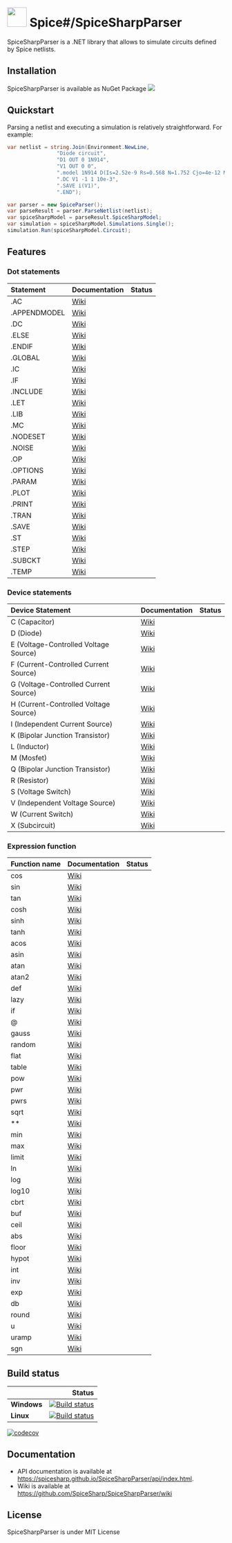 # <img src="https://spicesharp.github.io/SpiceSharp/api/images/logo_full.svg" width="45px" /> Spice#/SpiceSharpParser
SpiceSharpParser is a .NET library that allows to simulate circuits defined by Spice netlists.

## Installation

SpiceSharpParser is available as NuGet Package 
[<img src="https://img.shields.io/nuget/vpre/SpiceSharp-Parser.svg">]( https://www.nuget.org/packages/SpiceSharp-Parser)

## Quickstart

Parsing a netlist and executing a simulation is relatively straightforward. For example:

```csharp
var netlist = string.Join(Environment.NewLine,
                "Diode circuit",
                "D1 OUT 0 1N914",
                "V1 OUT 0 0",
                ".model 1N914 D(Is=2.52e-9 Rs=0.568 N=1.752 Cjo=4e-12 M=0.4 tt=20e-9)",
                ".DC V1 -1 1 10e-3",
                ".SAVE i(V1)",
                ".END");

var parser = new SpiceParser();
var parseResult = parser.ParseNetlist(netlist);
var spiceSharpModel = parseResult.SpiceSharpModel;
var simulation = spiceSharpModel.Simulations.Single();
simulation.Run(spiceSharpModel.Circuit);            
```
## Features
### Dot statements
|  Statement  |  Documentation | Status  |
|:------------|--------------- |--------:|
|.AC          |[Wiki](https://github.com/SpiceSharp/SpiceSharpParser/wiki/.AC)||
|.APPENDMODEL |[Wiki](https://github.com/SpiceSharp/SpiceSharpParser/wiki/.APPENDMODEL)||
|.DC          |[Wiki](https://github.com/SpiceSharp/SpiceSharpParser/wiki/.DC)||
|.ELSE        |[Wiki](https://github.com/SpiceSharp/SpiceSharpParser/wiki/.ELSE)||
|.ENDIF       |[Wiki](https://github.com/SpiceSharp/SpiceSharpParser/wiki/.ENDIF)||
|.GLOBAL      |[Wiki](https://github.com/SpiceSharp/SpiceSharpParser/wiki/.GLOBAL)||           
|.IC          |[Wiki](https://github.com/SpiceSharp/SpiceSharpParser/wiki/.IC)||
|.IF          |[Wiki](https://github.com/SpiceSharp/SpiceSharpParser/wiki/.IF)||
|.INCLUDE     |[Wiki](https://github.com/SpiceSharp/SpiceSharpParser/wiki/.INCLUDE)||
|.LET         |[Wiki](https://github.com/SpiceSharp/SpiceSharpParser/wiki/.LET)||
|.LIB         |[Wiki](https://github.com/SpiceSharp/SpiceSharpParser/wiki/.LIB)||
|.MC          |[Wiki](https://github.com/SpiceSharp/SpiceSharpParser/wiki/.MC)||
|.NODESET     |[Wiki](https://github.com/SpiceSharp/SpiceSharpParser/wiki/.NODESET)||
|.NOISE       |[Wiki](https://github.com/SpiceSharp/SpiceSharpParser/wiki/.NOISE)||
|.OP          |[Wiki](https://github.com/SpiceSharp/SpiceSharpParser/wiki/.OP)||
|.OPTIONS     |[Wiki](https://github.com/SpiceSharp/SpiceSharpParser/wiki/.OPTIONS)||
|.PARAM       |[Wiki](https://github.com/SpiceSharp/SpiceSharpParser/wiki/.PARAM)||
|.PLOT        |[Wiki](https://github.com/SpiceSharp/SpiceSharpParser/wiki/.PLOT)||
|.PRINT       |[Wiki](https://github.com/SpiceSharp/SpiceSharpParser/wiki/.PRINT)||
|.TRAN        |[Wiki](https://github.com/SpiceSharp/SpiceSharpParser/wiki/.TRAN)||
|.SAVE        |[Wiki](https://github.com/SpiceSharp/SpiceSharpParser/wiki/.SAVE)||
|.ST          |[Wiki](https://github.com/SpiceSharp/SpiceSharpParser/wiki/.ST)||
|.STEP        |[Wiki](https://github.com/SpiceSharp/SpiceSharpParser/wiki/.STEP)||
|.SUBCKT      |[Wiki](https://github.com/SpiceSharp/SpiceSharpParser/wiki/.SUBCKT)||
|.TEMP        |[Wiki](https://github.com/SpiceSharp/SpiceSharpParser/wiki/.TEMP)||

### Device statements
| Device Statement  |  Documentation | Status  |
|:------------|-------|----------------:|
|C (Capacitor)|[Wiki](https://github.com/SpiceSharp/SpiceSharpParser/wiki/C)||
|D (Diode)|[Wiki](https://github.com/SpiceSharp/SpiceSharpParser/wiki/D)||
|E (Voltage-Controlled Voltage Source)|[Wiki](https://github.com/SpiceSharp/SpiceSharpParser/wiki/E)||
|F (Current-Controlled Current Source)|[Wiki](https://github.com/SpiceSharp/SpiceSharpParser/wiki/F)||
|G (Voltage-Controlled Current Source)|[Wiki](https://github.com/SpiceSharp/SpiceSharpParser/wiki/G)||
|H (Current-Controlled Voltage Source)|[Wiki](https://github.com/SpiceSharp/SpiceSharpParser/wiki/H)||
|I (Independent Current Source)|[Wiki](https://github.com/SpiceSharp/SpiceSharpParser/wiki/I)||
|K (Bipolar Junction Transistor)|[Wiki](https://github.com/SpiceSharp/SpiceSharpParser/wiki/K)||
|L (Inductor)|[Wiki](https://github.com/SpiceSharp/SpiceSharpParser/wiki/L)||
|M (Mosfet)|[Wiki](https://github.com/SpiceSharp/SpiceSharpParser/wiki/M)||
|Q (Bipolar Junction Transistor)|[Wiki](https://github.com/SpiceSharp/SpiceSharpParser/wiki/Q)||
|R (Resistor)|[Wiki](https://github.com/SpiceSharp/SpiceSharpParser/wiki/R)||
|S (Voltage Switch)|[Wiki](https://github.com/SpiceSharp/SpiceSharpParser/wiki/S)||
|V (Independent Voltage Source)|[Wiki](https://github.com/SpiceSharp/SpiceSharpParser/wiki/V)||
|W (Current Switch)|[Wiki](https://github.com/SpiceSharp/SpiceSharpParser/wiki/W)||
|X (Subcircuit)|[Wiki](https://github.com/SpiceSharp/SpiceSharpParser/wiki/X)||

### Expression function
|  Function name  |  Documentation | Status  |
|:------------|--------------- |--------:|
|cos      |[Wiki](https://github.com/SpiceSharp/SpiceSharpParser/wiki/cos)||           
|sin         |[Wiki](https://github.com/SpiceSharp/SpiceSharpParser/wiki/sin)||
|tan     |[Wiki](https://github.com/SpiceSharp/SpiceSharpParser/wiki/tan)||
|cosh       |[Wiki](https://github.com/SpiceSharp/SpiceSharpParser/wiki/cosh)||
|sinh     |[Wiki](https://github.com/SpiceSharp/SpiceSharpParser/wiki/sinh)||
|tanh        |[Wiki](https://github.com/SpiceSharp/SpiceSharpParser/wiki/tanh)||
|acos        |[Wiki](https://github.com/SpiceSharp/SpiceSharpParser/wiki/acos)||
|asin         |[Wiki](https://github.com/SpiceSharp/SpiceSharpParser/wiki/asin)||
|atan        |[Wiki](https://github.com/SpiceSharp/SpiceSharpParser/wiki/atan)||
|atan2          |[Wiki](https://github.com/SpiceSharp/SpiceSharpParser/wiki/atan2)||
|def          |[Wiki](https://github.com/SpiceSharp/SpiceSharpParser/wiki/def)||
|lazy       |[Wiki](https://github.com/SpiceSharp/SpiceSharpParser/wiki/lazy)||
|if          |[Wiki](https://github.com/SpiceSharp/SpiceSharpParser/wiki/if)||
|@      |[Wiki](https://github.com/SpiceSharp/SpiceSharpParser/wiki/@)||
|gauss     |[Wiki](https://github.com/SpiceSharp/SpiceSharpParser/wiki/gauss)||
|random |[Wiki](https://github.com/SpiceSharp/SpiceSharpParser/wiki/random)||
|flat        |[Wiki](https://github.com/SpiceSharp/SpiceSharpParser/wiki/flat)||
|table         |[Wiki](https://github.com/SpiceSharp/SpiceSharpParser/wiki/table)||
|pow          |[Wiki](https://github.com/SpiceSharp/SpiceSharpParser/wiki/pow)||
|pwr        |[Wiki](https://github.com/SpiceSharp/SpiceSharpParser/wiki/pwr)||
|pwrs       |[Wiki](https://github.com/SpiceSharp/SpiceSharpParser/wiki/pwrs)||
|sqrt          |[Wiki](https://github.com/SpiceSharp/SpiceSharpParser/wiki/sqrt)||
|**        |[Wiki](https://github.com/SpiceSharp/SpiceSharpParser/wiki/**)||
|min       |[Wiki](https://github.com/SpiceSharp/SpiceSharpParser/wiki/min)||
|max          |[Wiki](https://github.com/SpiceSharp/SpiceSharpParser/wiki/max)||
|limit          |[Wiki](https://github.com/SpiceSharp/SpiceSharpParser/wiki/limit)||
|ln          |[Wiki](https://github.com/SpiceSharp/SpiceSharpParser/wiki/ln)||
|log          |[Wiki](https://github.com/SpiceSharp/SpiceSharpParser/wiki/log)||
|log10          |[Wiki](https://github.com/SpiceSharp/SpiceSharpParser/wiki/log10)||
|cbrt          |[Wiki](https://github.com/SpiceSharp/SpiceSharpParser/wiki/cbrt)||
|buf          |[Wiki](https://github.com/SpiceSharp/SpiceSharpParser/wiki/buf)||
|ceil          |[Wiki](https://github.com/SpiceSharp/SpiceSharpParser/wiki/ceil)||
|abs          |[Wiki](https://github.com/SpiceSharp/SpiceSharpParser/wiki/abs)||
|floor          |[Wiki](https://github.com/SpiceSharp/SpiceSharpParser/wiki/floor)||
|hypot          |[Wiki](https://github.com/SpiceSharp/SpiceSharpParser/wiki/hypot)||
|int          |[Wiki](https://github.com/SpiceSharp/SpiceSharpParser/wiki/int)||
|inv          |[Wiki](https://github.com/SpiceSharp/SpiceSharpParser/wiki/inv)||
|exp          |[Wiki](https://github.com/SpiceSharp/SpiceSharpParser/wiki/exp)||
|db          |[Wiki](https://github.com/SpiceSharp/SpiceSharpParser/wiki/db)||
|round          |[Wiki](https://github.com/SpiceSharp/SpiceSharpParser/wiki/round)||
|u          |[Wiki](https://github.com/SpiceSharp/SpiceSharpParser/wiki/u)||
|uramp          |[Wiki](https://github.com/SpiceSharp/SpiceSharpParser/wiki/uramp)||
|sgn          |[Wiki](https://github.com/SpiceSharp/SpiceSharpParser/wiki/sgn)||


## Build status

|    | Status |
|:---|----------------:|
|**Windows**|[![Build status](https://ci.appveyor.com/api/projects/status/d8tpj2hm3hcullmw/branch/master?svg=true)](https://ci.appveyor.com/project/marcin-golebiowski/spicesharpparser/branch/master)|
|**Linux**|[![Build status](https://travis-ci.org/SpiceSharp/SpiceSharpParser.svg?branch=master)](https://travis-ci.org/SpiceSharp/SpiceSharpParser?branch=master)|

[![codecov](https://codecov.io/gh/SpiceSharp/SpiceSharpParser/branch/master/graph/badge.svg)](https://codecov.io/gh/SpiceSharp/SpiceSharpParser)

## Documentation
* API documentation is available at <https://spicesharp.github.io/SpiceSharpParser/api/index.html>.
* Wiki is available at <https://github.com/SpiceSharp/SpiceSharpParser/wiki>

## License
SpiceSharpParser is under MIT License
